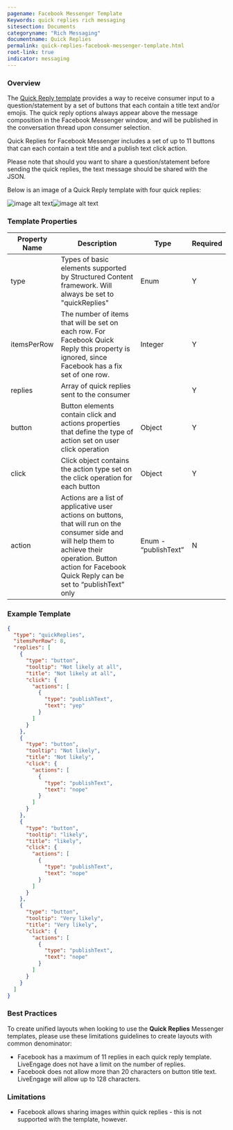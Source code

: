 ```yaml
---
pagename: Facebook Messenger Template
Keywords: quick replies rich messaging
sitesection: Documents
categoryname: "Rich Messaging"
documentname: Quick Replies
permalink: quick-replies-facebook-messenger-template.html
root-link: true
indicator: messaging
---
```


### Overview

The [Quick Reply template](https://developers.facebook.com/docs/messenger-platform/send-messages/quick-replies) provides a way to receive consumer input to a question/statement by a set of buttons that each contain a title text and/or emojis. The quick reply options always appear above the message composition in the Facebook Messenger window, and will be published in the conversation thread upon consumer selection. 

Quick Replies for Facebook Messenger includes a set of up to 11 buttons that can each contain a text title and a publish text click action.

Please note that should you want to share a question/statement before sending the quick replies, the text message should be shared with the JSON. 

Below is an image of a Quick Reply template with four quick replies:

![image alt text](img/fb_structuredcontent_image_7.png)![image alt text](img/fb_structuredcontent_image_8.png)

### Template Properties

<table>
  <thead>
    <tr>
      <th>Property Name</th>
      <th>Description</th>
      <th>Type</th>
      <th>Required</th>
    </tr>
  </thead>
  <tr>
    <td>type</td>
    <td>Types of basic elements supported by Structured Content framework. Will always be set to "quickReplies"</td>
    <td>Enum</td>
    <td>Y</td>
  </tr>
  <tr>
    <td>itemsPerRow</td>
    <td>The number of items that will be set on each row. For Facebook Quick Reply this property is ignored, since Facebook has a fix set of one row.</td>
    <td>Integer </td>
    <td>Y</td>
  </tr>
  <tr>
    <td>replies</td>
    <td>Array of quick replies sent to the consumer </td>
    <td></td>
    <td>Y</td>
  </tr>
  <tr>
    <td>button</td>
    <td>Button elements contain click and actions properties that define the type of action set on user click operation </td>
    <td>Object </td>
    <td>Y</td>
  </tr>
  <tr>
    <td>click</td>
    <td>Click object contains the action type set on the click operation for each button</td>
    <td>Object</td>
    <td>Y</td>
  </tr>
  <tr>
    <td>action</td>
    <td>Actions are a list of applicative user actions on buttons, that will run on the consumer side and will help them to achieve their operation. Button action for Facebook Quick Reply can be set to “publishText” only</td>
    <td>Enum - “publishText”</td>
    <td>N</td>
  </tr>
</table>

### Example Template

```json
{
  "type": "quickReplies",
  "itemsPerRow": 8,
  "replies": [
    {
      "type": "button",
      "tooltip": "Not likely at all",
      "title": "Not likely at all",
      "click": {
        "actions": [
          {
            "type": "publishText",
            "text": "yep"
          }
        ]
      }
    },
    {
      "type": "button",
      "tooltip": "Not likely",
      "title": "Not likely",
      "click": {
        "actions": [
          {
            "type": "publishText",
            "text": "nope"
          }
        ]
      }
    },
    {
      "type": "button",
      "tooltip": "likely",
      "title": "likely",
      "click": {
        "actions": [
          {
            "type": "publishText",
            "text": "nope"
          }
        ]
      }
    },
    {
      "type": "button",
      "tooltip": "Very likely",
      "title": "Very likely",
      "click": {
        "actions": [
          {
            "type": "publishText",
            "text": "nope"
          }
        ]
      }
    }
  ]
}
```

### Best Practices

To create unified layouts when looking to use the **Quick Replies** Messenger templates, please use these limitations guidelines to create layouts with common denominator: 

* Facebook has a maximum of 11 replies in each quick reply template. LiveEngage does not have a limit on the number of replies. 
* Facebook does not allow more than 20 characters on button title text.  LiveEngage will allow up to 128 characters.

### Limitations

* Facebook allows sharing images within quick replies - this is not supported with the template, however.